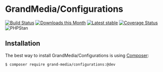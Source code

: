 GrandMedia/Configurations
======

[![Build Status](https://travis-ci.org/GrandMedia/Configurations.svg?branch=master)](https://travis-ci.org/GrandMedia/Configurations)
[![Downloads this Month](https://img.shields.io/packagist/dm/grand-media/configurations.svg)](https://packagist.org/packages/grand-media/configurations)
[![Latest stable](https://img.shields.io/packagist/v/grand-media/configurations.svg)](https://packagist.org/packages/grand-media/configurations)
[![Coverage Status](https://coveralls.io/repos/github/GrandMedia/Configurations/badge.svg?branch=master)](https://coveralls.io/github/GrandMedia/Configurations?branch=master)
![PHPStan](https://img.shields.io/badge/style-level%207-brightgreen.svg?style=flat-square&label=phpstan)

Installation
------------

The best way to install GrandMedia/Configurations is using  [Composer](http://getcomposer.org/):

```sh
$ composer require grand-media/configurations:@dev
```
